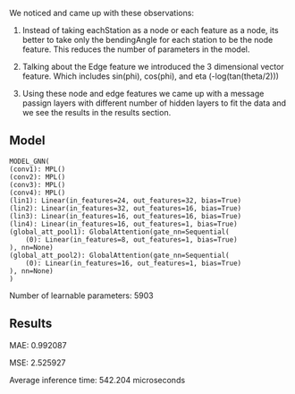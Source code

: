 We noticed and came up with these observations:

1) Instead of taking eachStation as a node or each feature as a node, its better to take only the bendingAngle for each station to be the node feature. This reduces the number of parameters in the model.

2) Talking about the Edge feature we introduced the 3 dimensional vector feature. Which includes sin(phi), cos(phi), and eta (-log(tan(theta/2)))

3) Using these node and edge features we came up with a message passign layers with different number of hidden layers to fit the data and we see the results in the results section.


## Model

    MODEL_GNN(
    (conv1): MPL()
    (conv2): MPL()
    (conv3): MPL()
    (conv4): MPL()
    (lin1): Linear(in_features=24, out_features=32, bias=True)
    (lin2): Linear(in_features=32, out_features=16, bias=True)
    (lin3): Linear(in_features=16, out_features=16, bias=True)
    (lin4): Linear(in_features=16, out_features=1, bias=True)
    (global_att_pool1): GlobalAttention(gate_nn=Sequential(
        (0): Linear(in_features=8, out_features=1, bias=True)
    ), nn=None)
    (global_att_pool2): GlobalAttention(gate_nn=Sequential(
        (0): Linear(in_features=16, out_features=1, bias=True)
    ), nn=None)
    )

Number of learnable parameters: 5903

## Results

MAE: 0.992087

MSE: 2.525927

Average inference time: 542.204 microseconds
